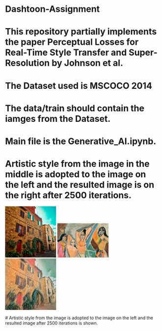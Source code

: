 # Dashtoon-Assignment
# This repository partially implements the paper Perceptual Losses for Real-Time Style Transfer and Super-Resolution by Johnson et al.
# The Dataset used is MSCOCO 2014
# The data/train should contain the iamges from the Dataset.
# Main file is the Generative_AI.ipynb.
# Artistic style from the image in the middle is adopted to the image on the left and the resulted image is on the right after 2500 iterations.
<p float="left">
  <img src="https://github.com/AravindVepati/Dashtoon-Assignment/blob/main/Original_image.jpeg" width="33%" />
  <img src="https://github.com/AravindVepati/Dashtoon-Assignment/blob/main/Artistic_style.jpeg" width="33%" /> 
  <img src="https://github.com/AravindVepati/Dashtoon-Assignment/blob/main/Style_Adopted_image.jpeg" width="33%" />
</p>
# Artistic style from the image is adopted to the image on the left and the resulted image  after 2500 iterations is shown.



